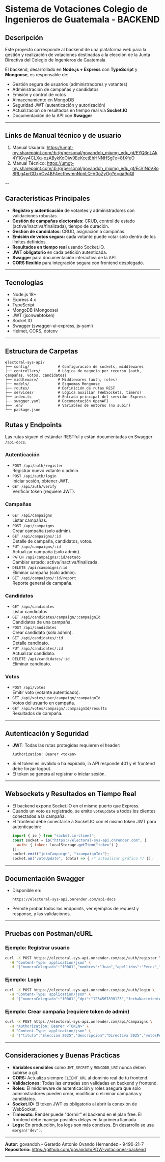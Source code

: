 # Sistema de Votaciones Colegio de Ingenieros de Guatemala - BACKEND

## Descripción

Este proyecto corresponde al backend de una plataforma web para la gestión y realización de votaciones destinadas a la elección de la Junta Directiva del Colegio de Ingenieros de Guatemala.

El backend, desarrollado en **Node.js + Express** con **TypeScript** y **Mongoose**, es responsable de:
- Gestión segura de usuarios (administradores y votantes)
- Administración de campañas y candidatos
- Emisión y control de votos
- Almacenamiento en MongoDB
- Seguridad JWT (autenticación y autorización)
- Actualización de resultados en tiempo real vía **Socket.IO**
- Documentación de la API con **Swagger**

---
## Links de Manual técnico y de usuario

1. Manual Usuario: https://umgt-my.sharepoint.com/:b:/g/personal/govandoh_miumg_edu_gt/EYQ6nLAk4Y1Gvy4CLXq-ozABykKoOiw9EeKcetEhHNNHSg?e=8fXfeO
2. Manual Técnico: https://umgt-my.sharepoint.com/:b:/g/personal/govandoh_miumg_edu_gt/EcVINpV8o8RLg4prGDxpOv4BF4ecfhwmnNpnLQ-V0oZyOg?e=qa9qQl
   
--
## Características Principales

- **Registro y autenticación** de votantes y administradores con validaciones robustas.
- **Gestión de campañas electorales:** CRUD, control de estado (activa/inactiva/finalizada), tiempo de duración.
- **Gestión de candidatos:** CRUD, asignación a campañas.
- **Emisión de votos segura:** cada votante puede votar solo dentro de los límites definidos.
- **Resultados en tiempo real** usando Socket.IO.
- **JWT obligatorio** en cada petición autenticada.
- **Swagger** para documentación interactiva de la API.
- **CORS flexible** para integración segura con frontend desplegado.

---

## Tecnologías

- Node.js 18+
- Express 4.x
- TypeScript
- MongoDB (Mongoose)
- JWT (jsonwebtoken)
- Socket.IO
- Swagger (swagger-ui-express, js-yaml)
- Helmet, CORS, dotenv

---

## Estructura de Carpetas

```
electoral-sys-api/
├── config/             # Configuración de sockets, middlewares
├── controllers/        # Lógica de negocio por recurso (auth, campañas, votos, candidatos)
├── middleware/         # Middlewares (auth, roles)
├── models/             # Esquemas Mongoose
├── routes/             # Definición de rutas REST
├── services/           # Lógica auxiliar (WebSockets, timers)
├── index.ts            # Entrada principal del servidor Express
├── swagger.yaml        # Documentación OpenAPI
├── .env                # Variables de entorno (no subir)
└── package.json
```

## Rutas y Endpoints

Las rutas siguen el estándar RESTful y están documentadas en Swagger `/api-docs`.

### Autenticación

- `POST /api/auth/register`  
  Registrar nuevo votante o admin.
- `POST /api/auth/login`  
  Iniciar sesión, obtener JWT.
- `GET /api/auth/verify`  
  Verificar token (requiere JWT).

### Campañas

- `GET /api/campaigns`  
  Listar campañas.
- `POST /api/campaigns`  
  Crear campaña (solo admin).
- `GET /api/campaigns/:id`  
  Detalle de campaña, candidatos, votos.
- `PUT /api/campaigns/:id`  
  Actualizar campaña (solo admin).
- `PATCH /api/campaigns/:id/estado`  
  Cambiar estado: activa/inactiva/finalizada.
- `DELETE /api/campaigns/:id`  
  Eliminar campaña (solo admin).
- `GET /api/campaigns/:id/report`  
  Reporte general de campaña.

### Candidatos

- `GET /api/candidates`  
  Listar candidatos.
- `GET /api/candidates/campaign/:campaignId`  
  Candidatos de una campaña.
- `POST /api/candidates`  
  Crear candidato (solo admin).
- `GET /api/candidates/:id`  
  Detalle candidato.
- `PUT /api/candidates/:id`  
  Actualizar candidato.
- `DELETE /api/candidates/:id`  
  Eliminar candidato.

### Votos

- `POST /api/votes`  
  Emitir voto (votante autenticado).
- `GET /api/votes/user/campaign/:campaignId`  
  Votos del usuario en campaña.
- `GET /api/votes/campaign/:campaignId/results`  
  Resultados de campaña.

---

## Autenticación y Seguridad

- **JWT**: Todas las rutas protegidas requieren el header:
  ```
  Authorization: Bearer <token>
  ```
- Si el token es inválido o ha expirado, la API responde 401 y el frontend debe forzar logout.
- El token se genera al registrar o iniciar sesión.

---

## Websockets y Resultados en Tiempo Real

- El backend expone Socket.IO en el mismo puerto que Express.
- Cuando un voto es registrado, se emite `voteUpdate` a todos los clientes conectados a la campaña.
- El frontend debe conectarse a Socket.IO con el mismo token JWT para autenticación:
  ```js
  import { io } from "socket.io-client";
  const socket = io("https://electoral-sys-api.onrender.com", {
    auth: { token: localStorage.getItem("token") }
  });
  socket.emit("joinCampaign", "<campaignId>");
  socket.on("voteUpdate", (data) => { /* actualizar gráfico */ });
  ```

---

## Documentación Swagger

- Disponible en:  
  ```
  https://electoral-sys-api.onrender.com/api-docs
  ```
- Permite probar todos los endpoints, ver ejemplos de request y response, y las validaciones.

---

## Pruebas con Postman/cURL

### Ejemplo: Registrar usuario
```bash
curl -X POST https://electoral-sys-api.onrender.com/api/auth/register \
  -H "Content-Type: application/json" \
  -d '{"numeroColegiado":"10001","nombres":"Juan","apellidos":"Pérez","correo":"juan@example.com","dpi":"1234567890123","fechaNacimiento":"01-01-1990","password":"Password123!"}'
```
### Ejemplo: Login
```bash
curl -X POST https://electoral-sys-api.onrender.com/api/auth/login \
  -H "Content-Type: application/json" \
  -d '{"numeroColegiado":"10001","dpi":"1234567890123","fechaNacimiento":"01-01-1990","password":"Password123!"}'
```

### Ejemplo: Crear campaña (requiere token de admin)
```bash
curl -X POST https://electoral-sys-api.onrender.com/api/campaigns \
  -H "Authorization: Bearer <TOKEN>" \
  -H "Content-Type: application/json" \
  -d '{"titulo":"Elección 2025","descripcion":"Directiva 2025","votosPorVotante":1,"fechaInicio":"2025-11-01T08:00:00.000Z","fechaFin":"2025-11-15T18:00:00.000Z"}'
```

---

## Consideraciones y Buenas Prácticas

- **Variables sensibles** como `JWT_SECRET` y `MONGODB_URI` nunca deben subirse a git.
- **CORS:** Actualiza siempre `CLIENT_URL` al dominio real de tu frontend.
- **Validaciones:** Todas las entradas son validadas en backend y frontend.
- **Roles:** El middleware de autenticación y roles asegura que solo administradores pueden crear, modificar o eliminar campañas y candidatos.
- **Socket.IO:** El token JWT es obligatorio al abrir la conexión de WebSocket.
- **Timeouts:** Render puede "dormir" el backend en el plan free. El frontend debe manejar posibles delays en la primera llamada.
- **Logs:** En producción, los logs son más concisos. En desarrollo se usa `morgan('dev')`.

---

**Autor:** govandoh  - Gerardo Antonio Ovando Hernandez - 9490-21-7
**Repositorio:** https://github.com/govandoh/PDW-votaciones-backend

---
